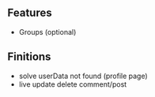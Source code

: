 ## Features
- Groups (optional)

## Finitions
- solve userData not found (profile page)
- live update delete comment/post